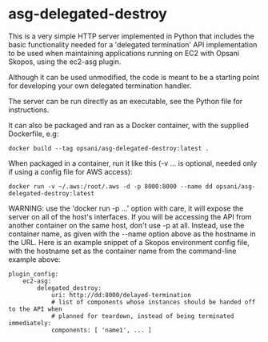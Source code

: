 <!-- vim: set filetype=markdown: -->
# asg-delegated-destroy

This is a very simple HTTP server implemented in Python that includes the basic
functionality needed for a 'delegated termination' API implementation to
be used when maintaining applications running on EC2 with Opsani Skopos,
using the ec2-asg plugin.

Although it can be used unmodified, the code is meant to be a starting point for
developing your own delegated termination handler.

The server can be run directly as an executable, see the Python file for instructions.

It can also be packaged and ran as a Docker container, with the supplied
Dockerfile, e.g:

```
docker build --tag opsani/asg-delegated-destroy:latest .
```

When packaged in a container, run it like this
(-v ... is optional, needed only if using a config file for AWS access):

```
docker run -v ~/.aws:/root/.aws -d -p 8000:8000 --name dd opsani/asg-delegated-destroy:latest
```

WARNING: use the 'docker run -p ...' option with care, it will expose the server on all of the
host's interfaces. If you will be accessing the API from another container on the same host,
don't use -p at all. Instead, use the container name, as given with the --name option above as
the hostname in the URL. Here is an example snippet of a Skopos environment config file, with the
hostname set as the container name from the command-line example above:

```
plugin_config:
	ec2-asg:
		delegated_destroy:
			uri: http://dd:8000/delayed-termination
			# list of components whose instances should be handed off to the API when 
			# planned for teardown, instead of being terminated immediately:
			components: [ 'name1', ... ]
```


